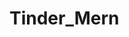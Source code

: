 # Tinder_Mern

<!-- 
Frontend Packages: 

material-ui
npm i TinderCard
npm i axios

-->

<!-- 
Backend Packages: 

npm i express mongoose
sudo npm i -g nodemon
npm i cors

-->
